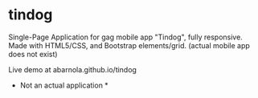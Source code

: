 # tindog
Single-Page Application for gag mobile app "Tindog", fully responsive. Made with HTML5/CSS, and Bootstrap elements/grid. (actual mobile app does not exist)

Live demo at abarnola.github.io/tindog


* Not an actual application * 
